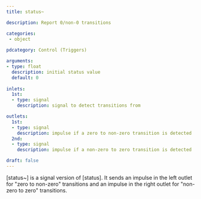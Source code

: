 ```yaml
---
title: status~

description: Report 0/non-0 transitions

categories:
 - object
 
pdcategory: Control (Triggers)

arguments:
- type: float
  description: initial status value 
  default: 0
  
inlets:
  1st:
  - type: signal
    description: signal to detect transitions from

outlets:
  1st:
  - type: signal
    description: impulse if a zero to non-zero transition is detected
  2nd:
  - type: signal
    description: impulse if a non-zero to zero transition is detected

draft: false
---
```


[status~] is a signal version of [status]. It sends an impulse in the left outlet for "zero to non-zero" transitions and an impulse in the right outlet for "non-zero to zero" transitions.